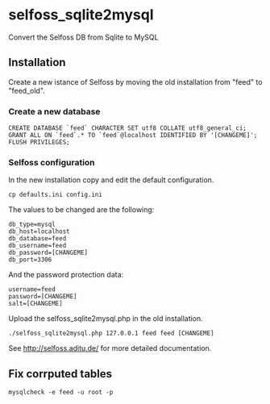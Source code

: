 selfoss_sqlite2mysql
====================

Convert the Selfoss DB from Sqlite to MySQL

## Installation

Create a new istance of Selfoss by moving the old installation from "feed" to "feed_old".

### Create a new database

```
CREATE DATABASE `feed` CHARACTER SET utf8 COLLATE utf8_general_ci;
GRANT ALL ON `feed`.* TO `feed`@localhost IDENTIFIED BY '[CHANGEME]';
FLUSH PRIVILEGES;
```

### Selfoss configuration

In the new installation copy and edit the default configuration.

```
cp defaults.ini config.ini
```

The values to be changed are the following:

```
db_type=mysql
db_host=localhost
db_database=feed
db_username=feed
db_password=[CHANGEME]
db_port=3306
```

And the password protection data:

```
username=feed
password=[CHANGEME]
salt=[CHANGEME]
```

Upload the selfoss_sqlite2mysql.php in the old installation.

```
./selfoss_sqlite2mysql.php 127.0.0.1 feed feed [CHANGEME]
```

See http://selfoss.aditu.de/ for more detailed documentation.

## Fix corrputed tables

```
mysqlcheck -e feed -u root -p
```
